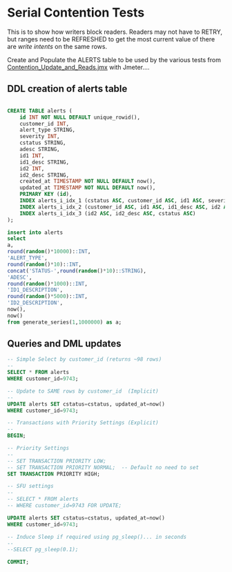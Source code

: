 # Serial Contention Tests 
This is to show how writers block readers.  Readers may not have to RETRY, but ranges need to be REFRESHED to get the most current value of there are *write intents* on the same rows.

Create and Populate the ALERTS table to be used by the various tests from [Contention_Update_and_Reads.jmx](Contention_Update_and_Reads.jmx) with Jmeter....


## DDL creation of alerts table
```sql

CREATE TABLE alerts (
    id INT NOT NULL DEFAULT unique_rowid(),
    customer_id INT,
    alert_type STRING,
    severity INT,
    cstatus STRING,
    adesc STRING,
    id1 INT,
    id1_desc STRING,
    id2 INT,
    id2_desc STRING,
    created_at TIMESTAMP NOT NULL DEFAULT now(),
    updated_at TIMESTAMP NOT NULL DEFAULT now(),
    PRIMARY KEY (id),
    INDEX alerts_i_idx_1 (cstatus ASC, customer_id ASC, id1 ASC, severity ASC),
    INDEX alerts_i_idx_2 (customer_id ASC, id1 ASC, id1_desc ASC, id2 ASC),
    INDEX alerts_i_idx_3 (id2 ASC, id2_desc ASC, cstatus ASC)
);

insert into alerts
select 
a,
round(random()*10000)::INT,
'ALERT_TYPE',
round(random()*10)::INT,
concat('STATUS-',round(random()*10)::STRING),
'ADESC',
round(random()*1000)::INT,
'ID1_DESCRIPTION',
round(random()*5000)::INT,
'ID2_DESCRIPTION',
now(),
now()
from generate_series(1,1000000) as a;
```

## Queries and DML updates

```sql
-- Simple Select by customer_id (returns ~98 rows)
--
SELECT * FROM alerts 
WHERE customer_id=9743;

-- Update to SAME rows by customer_id  (Implicit)
--
UPDATE alerts SET cstatus=cstatus, updated_at=now() 
WHERE customer_id=9743;
```

```sql
-- Transactions with Priority Settings (Explicit)
--
BEGIN;

-- Priority Settings
--
-- SET TRANSACTION PRIORITY LOW;
-- SET TRANSACTION PRIORITY NORMAL;  -- Default no need to set
SET TRANSACTION PRIORITY HIGH;

-- SFU settings
--
-- SELECT * FROM alerts
-- WHERE customer_id=9743 FOR UPDATE;

UPDATE alerts SET cstatus=cstatus, updated_at=now() 
WHERE customer_id=9743;

-- Induce Sleep if required using pg_sleep()... in seconds
--
--SELECT pg_sleep(0.1);

COMMIT;

```

